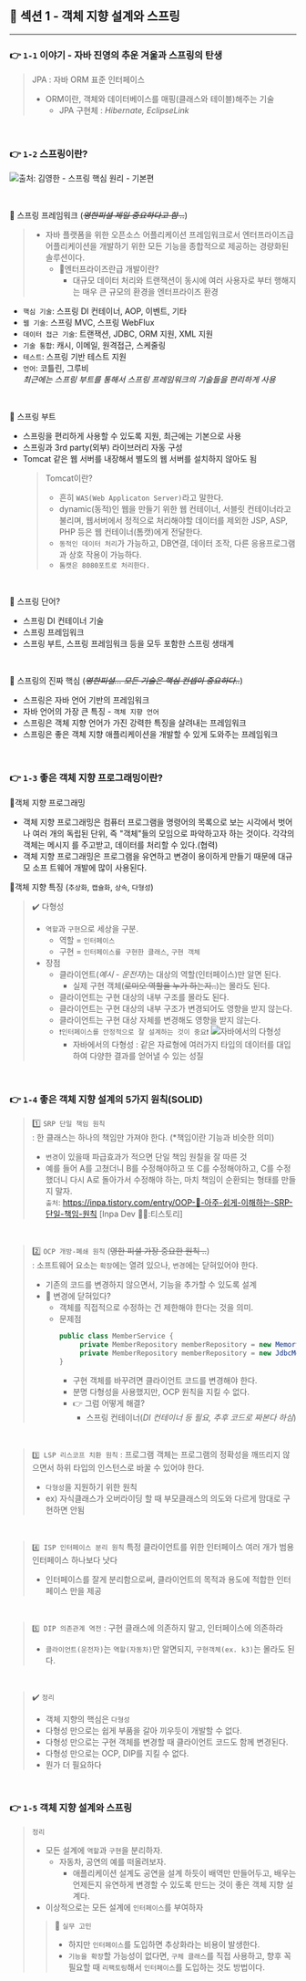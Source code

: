 ## 🌱 섹션 1 - 객체 지향 설계와 스프링

---
### 👉 `1-1` 이야기 - 자바 진영의 추운 겨울과 스프링의 탄생

> JPA : 자바 ORM 표준 인터페이스
> - ORM이란, 객체와 데이터베이스를 매핑(클래스와 테이블)해주는 기술
>   - JPA 구현체 : _Hibernate, EclipseLink_

<br/>

### 👉 `1-2` 스프링이란?
![출처: 김영한 - 스프링 핵심 원리 - 기본편](https://velog.velcdn.com/images/hcu55/post/f2c0dccf-925b-4bf5-b2e5-ebca8457a9f4/image.png)

<br/>

📍 스프링 프레임워크 (~~_영한피셜 제일 중요하다고 함 .._~~)
> - 자바 플랫폼을 위한 오픈소스 어플리케이션 프레임워크로서 엔터프라이즈급 어플리케이션을 개발하기 위한 모든 기능을 종합적으로 제공하는 경량화된 솔루션이다.
>   - 🤔엔터프라이즈란급 개발이란?
>     - 대규모 데이터 처리와 트랜잭션이 동시에 여러 사용자로 부터 행해지는 매우 큰 규모의 환경을 엔터프라이즈 환경

- `핵심 기술`: 스프링 DI 컨테이너, AOP, 이벤트, 기타
- `웹 기술`: 스프링 MVC, 스프링 WebFlux
- `데이터 접근 기술`: 트랜잭션, JDBC, ORM 지원, XML 지원
- `기술 통합`: 캐시, 이메일, 원격접근, 스케줄링
- `테스트`: 스프링 기반 테스트 지원
- `언어`: 코틀린, 그루비 <br/>
_최근에는 스프링 부트를 통해서 스프링 프레임워크의 기술들을 편리하게 사용_

<br/>

📍 스프링 부트
- 스프링을 편리하게 사용할 수 있도록 지원, 최근에는 기본으로 사용
- 스프링과 3rd party(외부) 라이브러리 자동 구성
- Tomcat 같은 웹 서버를 내장해서 별도의 웹 서버를 설치하지 않아도 됨
    > Tomcat이란?
  > <br/> 
  > - 흔히 `WAS(Web Applicaton Server)`라고 말한다.
  > - dynamic(동적)인 웹을 만들기 위한 웹 컨테이너, 서블릿 컨테이너라고 불리며, 웹서버에서 정적으로 처리해야할 데이터를 제외한 JSP, ASP, PHP 등은 웹 컨테이너(톰캣)에게 전달한다.
  > - `동적인 데이터 처리`가 가능하고, DB연결, 데이터 조작, 다른 응용프로그램과 상호 작용이 가능하다. 
  > - `톰캣은 8080포트로 처리한다.`

<br/>

📍 스프링 단어?
- 스프링 DI 컨테이너 기술
- 스프링 프레임워크
- 스프링 부트, 스프링 프레임워크 등을 모두 포함한 스프링 생태계
<br/>

📍 스프링의 진짜 핵심 (~~_영한피셜... 모든 기술은 핵심 컨셉이 중요하다.._~~)
- 스프링은 자바 언어 기반의 프레임워크
- 자바 언어의 가장 큰 특징 - `객체 지향 언어`
- 스프링은 객체 지향 언어가 가진 강력한 특징을 살려내는 프레임워크
- 스프링은 좋은 객체 지향 애플리케이션을 개발할 수 있게 도와주는 프레임워크

<br/>

### 👉 `1-3` 좋은 객체 지향 프로그래밍이란?
📍객체 지향 프로그래밍

- 객체 지향 프로그래밍은 컴퓨터 프로그램을 명령어의 목록으로 보는 시각에서 벗어나 여러 개의 독립된 단위, 즉 "객체"들의 모임으로 파악하고자 하는 것이다. 각각의 객체는 메시지 를 주고받고, 데이터를 처리할 수 있다.(협력)
- 객체 지향 프로그래밍은 프로그램을 유연하고 변경이 용이하게 만들기 때문에 대규모 소프 트웨어 개발에 많이 사용된다.

📍객체 지향 특징 (`추상화`, `캡슐화`, `상속`, `다형성`)
> ✔️ 다형성
> - `역할`과 `구현`으로 세상을 구분.
>   - 역할 = `인터페이스`
>   - 구현 = `인터페이스를 구현한 클래스`, `구현 객체`
> - 장점
>   - 클라이언트(_예시 - 운전자_)는 대상의 역할(인터페이스)만 알면 된다. 
>     - 실제 구현 객체(~~로미오 역할을 누가 하는지..~~)는 몰라도 된다.
>   - 클라이언트는 구현 대상의 내부 구조를 몰라도 된다. 
>   - 클라이언트는 구현 대상의 내부 구조가 변경되어도 영향을 받지 않는다. 
>   - 클라이언트는 구현 대상 자체를 변경해도 영향을 받지 않는다. 
>   - `❗️인터페이스를 안정적으로 잘 설계하는 것이 중요❗️`
![자바에서의 다형성](https://velog.velcdn.com/images/hcu55/post/1052c95b-675c-4b4f-bbce-27e17cbe47a7/image.png)
>     - 자바에서의 다형성 : 같은 자료형에 여러가지 타입의 데이터를 대입하여 다양한 결과를 얻어낼 수 있는 성질


<br/>

### 👉 `1-4` 좋은 객체 지향 설계의 5가지 원칙(SOLID)
> 1️⃣ `SRP 단일 책임 원칙` <br/>
> : 한 클래스는 하나의 책임만 가져야 한다. (*책임이란 기능과 비슷한 의미)
> - `변경`이 있을때 파급효과가 적으면 단일 책임 원칠을 잘 따른 것
> - 예를 들어 A를 고쳤더니 B를 수정해야하고 또 C를 수정해야하고, C를 수정했더니 다시 A로 돌아가서 수정해야 하는, 마치 책임이 순환되는 형태를 만들지 말자. <br/>
    `출처`: https://inpa.tistory.com/entry/OOP-💠-아주-쉽게-이해하는-SRP-단일-책임-원칙 [Inpa Dev 👨‍💻:티스토리]

<br/>

> 2️⃣ `OCP 개방-폐쇄 원칙` (~~영한 피셜 가장 중요한 원칙 ..~~) <br/>
> : 소프트웨어 요소는 `확장`에는 열려 있으나, `변경`에는 닫혀있어야 한다.
> - 기존의 코드를 변경하지 않으면서, 기능을 추가할 수 있도록 설계
> - 🤔 변경에 닫혀있다?
>   - 객체를 직접적으로 수정하는 건 제한해야 한다는 것을 의미.
>   - 문제점
>     ```java
>     public class MemberService {
>          private MemberRepository memberRepository = new MemoryMemberRepository();
>          private MemberRepository memberRepository = new JdbcMemberRepository();
>     }
>     ```
>     - 구현 객체를 바꾸려면 클라이언트 코드를 변경해야 한다.
>     - 분명 다형성을 사용했지만, OCP 원칙을 지킬 수 없다.
>     - 👉 그럼 어떻게 해결?
>       - 스프링 컨테이너(_DI 컨테이너 등 필요, 추후 코드로 짜본다 하심_)
> 

<br/>

> `3️⃣ LSP 리스코프 치환 원칙`
> : 프로그램 객체는 프로그램의 정확성을 깨뜨리지 않으면서 하위 타입의 인스턴스로 바꿀 수 있어야 한다.
> - `다형성`을 지원하기 위한 원칙
> - ex) 자식클래스가 오버라이딩 할 때 부모클래스의 의도와 다르게 맘대로 구현하면 안됨

<br/>

> `4️⃣ ISP 인터페이스 분리 원칙`
> 특정 클라이언트를 위한 인터페이스 여러 개가 범용 인터페이스 하나보다 낫다
> - 인터페이스를 잘게 분리함으로써, 클라이언트의 목적과 용도에 적합한 인터페이스 만을 제공

<br/>

> `5️⃣ DIP 의존관계 역전`
> : 구현 클래스에 의존하지 말고, 인터페이스에 의존하라
> - `클라이언트(운전자)`는 `역할(자동차)`만 알면되지, `구현객체(ex. k3)`는 몰라도 된다.

<br/>

> ✔️ `정리`
> - 객체 지향의 핵심은 `다형성`
> - 다형성 만으로는 쉽게 부품을 갈아 끼우듯이 개발할 수 없다.
> - 다형성 만으로는 구현 객체를 변경할 때 클라이언트 코드도 함께 변경된다.
> - 다형성 만으로는 OCP, DIP를 지킬 수 없다.
> - 뭔가 더 필요하다

<br/>

### 👉 `1-5` 객체 지향 설계와 스프링
> `정리`
> - 모든 설계에 `역할`과 `구현`을 분리하자.
>   - 자동차, 공연의 예를 떠올려보자.
>     - 애플리케이션 설계도 공연을 설계 하듯이 배역만 만들어두고, 배우는 언제든지 유연하게 변경할 수 있도록 만드는 것이 좋은 객체 지향 설계다.
> - 이상적으로는 모든 설계에 `인터페이스`를 부여하자
> > 🤔 `실무 고민`
> > - 하지만 `인터페이스`를 도입하면 추상화라는 비용이 발생한다.
> > - `기능을 확장`할 가능성이 없다면, `구체 클래스`를 직접 사용하고, 향후 꼭 필요할 때 `리팩토링`해서 `인터페이스`를 도입하는 것도 방법이다.

